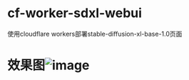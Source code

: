 # cf-worker-sdxl-webui
使用cloudflare workers部署stable-diffusion-xl-base-1.0页面
# 效果图![image](https://github.com/user-attachments/assets/b079cf8f-23e5-4658-b83a-6f06fc3fe0c8)

